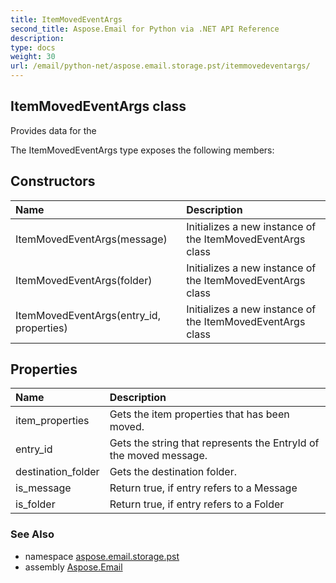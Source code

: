 ```yaml
---
title: ItemMovedEventArgs
second_title: Aspose.Email for Python via .NET API Reference
description: 
type: docs
weight: 30
url: /email/python-net/aspose.email.storage.pst/itemmovedeventargs/
---
```


## ItemMovedEventArgs class

Provides data for the

The ItemMovedEventArgs type exposes the following members:
## Constructors
| Name | Description |
| :- | :- |
|ItemMovedEventArgs(message)|Initializes a new instance of the ItemMovedEventArgs class|
|ItemMovedEventArgs(folder)|Initializes a new instance of the ItemMovedEventArgs class|
|ItemMovedEventArgs(entry_id, properties)|Initializes a new instance of the ItemMovedEventArgs class|
## Properties
| Name | Description |
| :- | :- |
|item_properties|Gets the item properties that has been moved.|
|entry_id|Gets the string that represents the EntryId of the moved message.|
|destination_folder|Gets the destination folder.|
|is_message|Return true, if entry refers to a Message|
|is_folder|Return true, if entry refers to a Folder|

### See Also

* namespace [aspose.email.storage.pst](/email/python-net/aspose.email.storage.pst/)
* assembly [Aspose.Email](/slides/python-net/)

